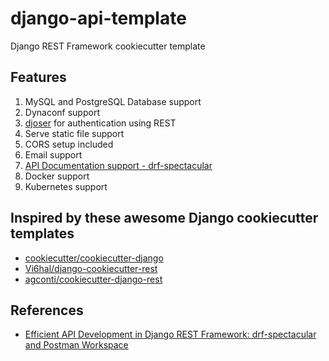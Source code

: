 # django-api-template

Django REST Framework cookiecutter template

## Features

1. MySQL and PostgreSQL Database support
2. Dynaconf support
3. [djoser](https://djoser.readthedocs.io/) for authentication using REST
4. Serve static file support
5. CORS setup included
6. Email support
7. [API Documentation support - drf-spectacular](https://drf-spectacular.readthedocs.io/en/latest/)
8. Docker support
9. Kubernetes support

## Inspired by these awesome Django cookiecutter templates

- [cookiecutter/cookiecutter-django](https://github.com/cookiecutter/cookiecutter-django/)
- [Vi6hal/django-cookiecutter-rest](https://github.com/Vi6hal/django-cookiecutter-rest/)
- [agconti/cookiecutter-django-rest](https://github.com/agconti/cookiecutter-django-rest)

## References

- [Efficient API Development in Django REST Framework: drf-spectacular and Postman Workspace](https://medium.com/@anindya.lokeswara/efficient-api-development-in-django-rest-framework-drf-spectacular-and-postman-workspace-4dd6f860d14d)
